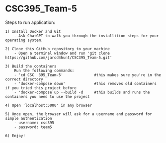 # CSC395_Team-5

Steps to run application:

    1) Install Docker and Git
        - Ask ChatGPT to walk you through the installition steps for your operating system.
    
    2) Clone this GitHub repository to your machine
        - Open a terminal window and run 'git clone https://github.com/jarod4hunt/CSC395_Team-5.git'

    3) Build the containers
        Run the following commands:
        - 'cd CSC  395_Team-5'              #this makes sure you're in the correct directory
        - 'docker-compose down'             #this removes old containers if you tried this project before
        - 'docker-compose up --build -d     #this builds and runs the containers you need to use the project

    4) Open 'localhost:5000' in any browser

    5) Once open, the browser will ask for a username and password for simple authentication
        - username: csc395
        - password: team5

    6) Enjoy!
